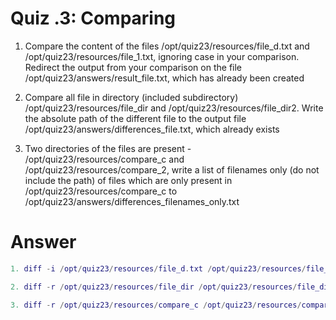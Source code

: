 # Quiz .3: Comparing
1. Compare the content of the files /opt/quiz23/resources/file_d.txt and /opt/quiz23/resources/file_1.txt, ignoring case in your comparison. Redirect the output from your comparison on the file /opt/quiz23/answers/result_file.txt, which has already been created

2. Compare all file in directory (included subdirectory) /opt/quiz23/resources/file_dir and /opt/quiz23/resources/file_dir2. Write the absolute path of the different file to the output file /opt/quiz23/answers/differences_file.txt, which already exists

3. Two directories of the files are present - /opt/quiz23/resources/compare_c and /opt/quiz23/resources/compare_2, write a list of filenames only (do not include the path) of files which are only present in /opt/quiz23/resources/compare_c to /opt/quiz23/answers/differences_filenames_only.txt

# Answer
```lua
1. diff -i /opt/quiz23/resources/file_d.txt /opt/quiz23/resources/file_1.txt > /opt/quiz23/answers/result_file.txt
```
```lua
2. diff -r /opt/quiz23/resources/file_dir /opt/quiz23/resources/file_dir2 > /opt/quiz23/answers/differences_file.txt
```
```lua
3. diff -r /opt/quiz23/resources/compare_c /opt/quiz23/resources/compare_2 | grep compare_c | awk '{print $4}' > /opt/quiz23/answers/differences_filenames_only.txt
```
